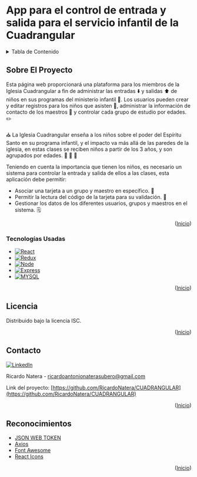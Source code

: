 <a name="top"></a>
# App para el control de entrada y salida para el servicio infantil de la Cuadrangular 

<!-- Tabla de Contenido -->
<details>
  <summary>Tabla de Contenido</summary>
  <ol>
    <li>
      <a href="#sobre-el-proyecto">Sobre el proyecto</a>
      <ul>
        <li><a href="#tecnologías-usadas">Tecnologías usadas</a></li>
      </ul>
    </li>
    <li><a href="#licencia">Licencia</a></li>
    <li><a href="#contacto">Contacto</a></li>
    <li><a href="#reconocimientos">Reconocimientos</a></li>
  </ol>
</details>

<!-- ABOUT THE PROJECT -->
## Sobre El Proyecto

Esta página web proporcionará una plataforma para los miembros de la Iglesia Cuadrangular a fin de administrar las entradas :arrow_down: y salidas :arrow_up: de niños en sus programas del ministerio infantil :school_satchel:. Los usuarios pueden crear y editar registros para los niños que asisten :file_folder:, administrar la información de contacto de los maestros :open_file_folder: y controlar cada grupo de estudio por edades. :pencil2:

:church: La Iglesia Cuadrangular enseña a los niños sobre el poder del Espíritu Santo en su programa infantil, y el impacto va más allá de las paredes de la iglesia, en estas clases se reciben niños a partir de los 3 años, y son agrupados por edades. :baby: :child: :girl:

Teniendo en cuenta la importancia que tienen los niños, es necesario un sistema para controlar la entrada y salida de ellos a las clases, esta aplicación debe permitir:
* Asociar una tarjeta a un grupo y maestro en específico. :children_crossing:
* Permitir la lectura del código de la tarjeta para su validación. :flower_playing_cards:
* Gestionar los datos de los diferentes usuarios, grupos y maestros en el sistema. :spiral_notepad:

<p align="right">(<a href="#top">Inicio</a>)</p>

### Tecnologías Usadas

* [![React][React.js]][React-url]
* [![Redux][Redux.js]][Redux-url] 
* [![Node][Node.js]][Node-url]
* [![Express][Express.js]][Express-url] 
* [![MYSQL][MYSQL.js]][MYSQL-url]

<p align="right">(<a href="#top">Inicio</a>)</p>

<!-- LICENSE -->
## Licencia

Distribuido bajo la licencia ISC.

<p align="right">(<a href="#top">Inicio</a>)</p>

<!-- CONTACT -->
## Contacto

[![LinkedIn][linkedin-shield]][linkedin-url] 

Ricardo Natera - ricardoantonionaterasubero@gmail.com

Link del proyecto: [https://github.com/RicardoNatera/CUADRANGULAR](https://github.com/RicardoNatera/CUADRANGULAR)

<p align="right">(<a href="#top">Inicio</a>)</p>

<!-- Reconocimientos -->
## Reconocimientos

* [JSON WEB TOKEN](https://jwt.io/)
* [Axios](https://axios-http.com/docs/intro/)
* [Font Awesome](https://fontawesome.com)
* [React Icons](https://react-icons.github.io/react-icons/search)

<p align="right">(<a href="#top">Inicio</a>)</p>

<!-- MARKDOWN LINKS & IMAGES -->
<!-- https://www.markdownguide.org/basic-syntax/#reference-style-links -->
[linkedin-shield]: https://img.shields.io/badge/-LinkedIn-black.svg?style=for-the-badge&logo=linkedin&colorB=blue
[linkedin-url]: https://www.linkedin.com/in/natera-dev/
[Redux.js]: https://img.shields.io/badge/redux-%23593d88.svg?style=for-the-badge&logo=redux&logoColor=white
[Redux-url]: https://redux.js.org/
[React.js]: https://img.shields.io/badge/React-20232A?style=for-the-badge&logo=react&logoColor=61DAFB
[React-url]: https://reactjs.org/
[Node.js]: https://img.shields.io/badge/Node.js-43853D?style=for-the-badge&logo=node.js&logoColor=white
[Node-url]: https://nodejs.org/es/
[Express.js]: https://img.shields.io/badge/Express.js-404D59?style=for-the-badge
[Express-url]: https://expressjs.com/
[MYSQL.js]: https://img.shields.io/badge/MySQL-005C84?style=for-the-badge&logo=mysql&logoColor=white
[MYSQL-url]: https://www.mysql.com/
